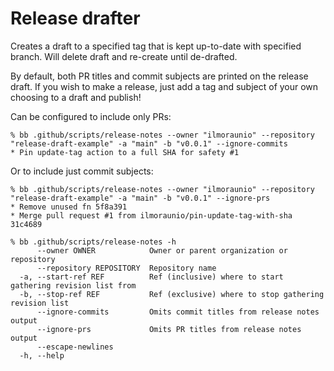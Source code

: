 # Release drafter

Creates a draft to a specified tag that is kept up-to-date with specified branch. Will delete draft and re-create until de-drafted.

By default, both PR titles and commit subjects are printed on the release draft. If you wish to make a release, just add a tag and subject of your own choosing to a draft and publish!

Can be configured to include only PRs:

```
% bb .github/scripts/release-notes --owner "ilmoraunio" --repository "release-draft-example" -a "main" -b "v0.0.1" --ignore-commits
* Pin update-tag action to a full SHA for safety #1
```

Or to include just commit subjects:

```
% bb .github/scripts/release-notes --owner "ilmoraunio" --repository "release-draft-example" -a "main" -b "v0.0.1" --ignore-prs
* Remove unused fn 5f8a391
* Merge pull request #1 from ilmoraunio/pin-update-tag-with-sha 31c4689
```

```
% bb .github/scripts/release-notes -h
      --owner OWNER            Owner or parent organization or repository
      --repository REPOSITORY  Repository name
  -a, --start-ref REF          Ref (inclusive) where to start gathering revision list from
  -b, --stop-ref REF           Ref (exclusive) where to stop gathering revision list
      --ignore-commits         Omits commit titles from release notes output
      --ignore-prs             Omits PR titles from release notes output
      --escape-newlines
  -h, --help
```
